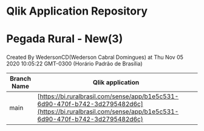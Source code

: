 # Qlik Application Repository 
# Pegada Rural - New(3)
### 
Created By WedersonCD(Wederson Cabral Domingues) at Thu Nov 05 2020 10:05:22 GMT-0300 (Horário Padrão de Brasília)

Branch Name|Qlik application
---|---
main|[https://bi.ruralbrasil.com/sense/app/b1e5c531-6d90-470f-b742-3d2795482d6c](https://bi.ruralbrasil.com/sense/app/b1e5c531-6d90-470f-b742-3d2795482d6c)